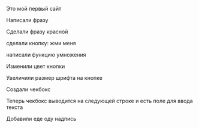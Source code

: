 Это мой первый сайт

Написали фразу

Сделали фразу красной

сделали кнопку: жми меня

написали функцию умножения

Изменили цвет кнопки

Увеличили размер шрифта на кнопке

Создали чекбокс

Теперь чекбокс выводится на следующей строке и есть поле для ввода текста

Добавили еде оду надпись